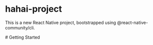﻿# hahai-project

 This is a new React Native project, bootstrapped using @react-native-community/cli.
 
﻿# Getting Started
